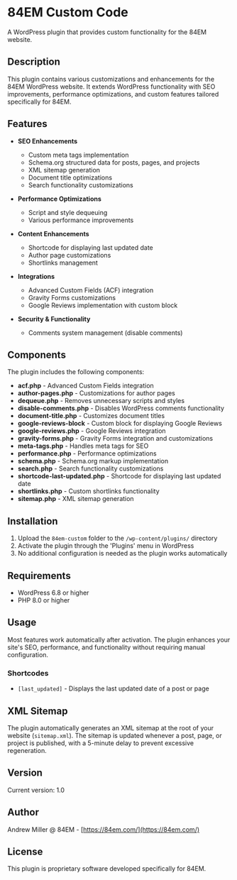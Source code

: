 # 84EM Custom Code

A WordPress plugin that provides custom functionality for the 84EM website.

## Description

This plugin contains various customizations and enhancements for the 84EM WordPress website. It extends WordPress functionality with SEO improvements, performance optimizations, and custom features tailored specifically for 84EM.

## Features

- **SEO Enhancements**
  - Custom meta tags implementation
  - Schema.org structured data for posts, pages, and projects
  - XML sitemap generation
  - Document title optimizations
  - Search functionality customizations

- **Performance Optimizations**
  - Script and style dequeuing
  - Various performance improvements

- **Content Enhancements**
  - Shortcode for displaying last updated date
  - Author page customizations
  - Shortlinks management

- **Integrations**
  - Advanced Custom Fields (ACF) integration
  - Gravity Forms customizations
  - Google Reviews implementation with custom block

- **Security & Functionality**
  - Comments system management (disable comments)

## Components

The plugin includes the following components:

- **acf.php** - Advanced Custom Fields integration
- **author-pages.php** - Customizations for author pages
- **dequeue.php** - Removes unnecessary scripts and styles
- **disable-comments.php** - Disables WordPress comments functionality
- **document-title.php** - Customizes document titles
- **google-reviews-block** - Custom block for displaying Google Reviews
- **google-reviews.php** - Google Reviews integration
- **gravity-forms.php** - Gravity Forms integration and customizations
- **meta-tags.php** - Handles meta tags for SEO
- **performance.php** - Performance optimizations
- **schema.php** - Schema.org markup implementation
- **search.php** - Search functionality customizations
- **shortcode-last-updated.php** - Shortcode for displaying last updated date
- **shortlinks.php** - Custom shortlinks functionality
- **sitemap.php** - XML sitemap generation

## Installation

1. Upload the `84em-custom` folder to the `/wp-content/plugins/` directory
2. Activate the plugin through the 'Plugins' menu in WordPress
3. No additional configuration is needed as the plugin works automatically

## Requirements

- WordPress 6.8 or higher
- PHP 8.0 or higher

## Usage

Most features work automatically after activation. The plugin enhances your site's SEO, performance, and functionality without requiring manual configuration.

### Shortcodes

- `[last_updated]` - Displays the last updated date of a post or page

## XML Sitemap

The plugin automatically generates an XML sitemap at the root of your website (`sitemap.xml`). The sitemap is updated whenever a post, page, or project is published, with a 5-minute delay to prevent excessive regeneration.

## Version

Current version: 1.0

## Author

Andrew Miller @ 84EM - [https://84em.com/](https://84em.com/)

## License

This plugin is proprietary software developed specifically for 84EM.
